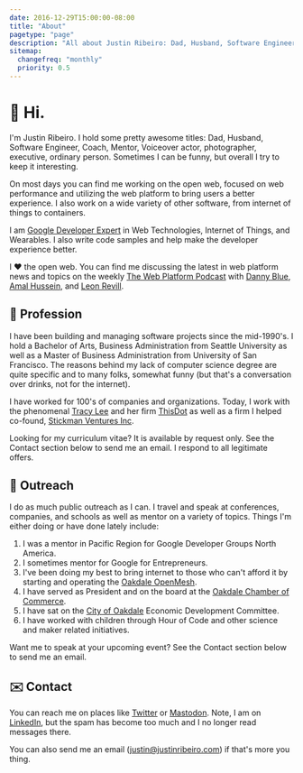 ```yaml
---
date: 2016-12-29T15:00:00-08:00
title: "About"
pagetype: "page"
description: "All about Justin Ribeiro: Dad, Husband, Software Engineer, Coach, Mentor, Voiceover actor, photographer, executive. Ordinary."
sitemap:
  changefreq: "monthly"
  priority: 0.5
---
```


# 🎉 Hi.

I'm Justin Ribeiro. I hold some pretty awesome titles: Dad, Husband, Software Engineer, Coach, Mentor, Voiceover actor, photographer, executive, ordinary person. Sometimes I can be funny, but overall I try to keep it interesting.

On most days you can find me working on the open web, focused on web performance and utilizing the web platform to bring users a better experience. I also work on a wide variety of other software, from internet of things to containers.

I am [Google Developer Expert](https://developers.google.com/experts/people/justin-ribeiro) in Web Technologies, Internet of Things, and Wearables.  I also write code samples and help make the developer experience better.

I ❤️ the open web. You can find me discussing the latest in web platform news and topics on the weekly [The Web Platform Podcast](https://thewebplatformpodcast.com/) with [Danny Blue](https://www.twitter.com/dee_bloo), [Amal Hussein](https://twitter.com/nomadtechie), and [Leon Revill](https://twitter.com/revillweb).

## 👷 Profession

I have been building and managing software projects since the mid-1990's. I hold a Bachelor of Arts, Business Administration from Seattle University as well as a Master of Business Administration from University of San Francisco. The reasons behind my lack of computer science degree are quite specific and to many folks, somewhat funny (but that's a conversation over drinks, not for the internet).

I have worked for 100's of companies and organizations. Today, I work with the phenomenal [Tracy Lee](https://mobile.twitter.com/ladyleet) and her firm [ThisDot](https://www.thisdot.co) as well as a firm I helped co-found, [Stickman Ventures Inc](https://www.stickmanventures.com).

Looking for my curriculum vitae? It is available by request only. See the Contact section below to send me an email. I respond to all legitimate offers.

## 💁 Outreach

I do as much public outreach as I can. I travel and speak at conferences, companies, and schools as well as mentor on a variety of topics. Things I'm either doing or have done lately include:

1. I was a mentor in Pacific Region for Google Developer Groups North America.
2. I sometimes mentor for Google for Entrepreneurs.
3. I've been doing my best to bring internet to those who can't afford it by starting and operating the [Oakdale OpenMesh](https://www.oakdaleopenmesh.org).
4. I have served as President and on the board at the [Oakdale Chamber of Commerce](https://www.oakdalechamber.com).
5. I have sat on the [City of Oakdale](http://www.oakdalegov.com/) Economic Development Committee.
6. I have worked with children through Hour of Code and other science and maker related initiatives.

Want me to speak at your upcoming event? See the Contact section below to send me an email.

## ✉️ Contact

You can reach me on places like <a rel="me" href="https://twitter.com/justinribeiro">Twitter</a> or <a rel="me" href="https://mastodon.social/@justinribeiro">Mastodon</a>. Note, I am on  <a rel="me" href="https://www.linkedin.com/in/justinribeiro">LinkedIn</a>, but the spam has become too much and I no longer read messages there.

You can also send me an email ([justin@justinribeiro.com](mailto:justin@justinribeiro.com&subject=[Contact%20Justin]%20Your%20Subject%20Here&body=Dear%20Mr.%20Justin,)) if that's more you thing.
